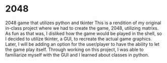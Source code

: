 # 2048
2048 game that utilizes python and tkinter
This is a rendition of my original in-class project where we had to create the game, 2048, utilizing matrixs.
As fun as that was, I disliked how the game would be played in the shell, so I decided to utilize 
tkinter, a GUI, to recreate the actual game graphics. Later, I will be adding an option for the user/player to have the ability
to let the game play itself. Through working on this project, I was able to familiarize myself with the GUI and I learned 
about classes in python.

